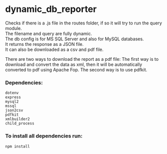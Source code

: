# dynamic_db_reporter

Checks if there is a .js file in the routes folder, if so it will try to run the query module.\
The filename and query are fully dynamic. \
The db config is for MS SQL Server and also for MySQL databases.\
It returns the response as a JSON file.\
It can also be downloaded as a csv and pdf file.

There are two ways to download the report as a pdf file:
The first way is to download and convert the data as xml, then it will be automatically converted to pdf using Apache Fop.
The second way is to use pdfkit.

### Dependencies:
```
dotenv
express
mysql2
mssql
json2csv
pdfkit
xmlbuilder2
child_process
```

### To install all dependencies run:
```
npm install
```